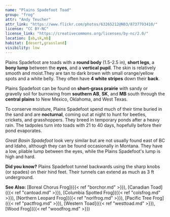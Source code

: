 ```yaml
---
name: "Plains Spadefoot Toad"
group: "frog"
attr: "Andy Teucher"
attr_link: "https://www.flickr.com/photos/63265212@N03/8737793410/"
license: "CC BY-NC"
license_link: "https://creativecommons.org/licenses/by-nc/2.0/"
location: [ab,sk,mb]
habitat: [desert,grassland]
visibility: low
---
```

Plains Spadefoot are toads with a **round body** (1.5-2.5 in), **short legs**, a **bony lump** between the **eyes**, and a **vertical pupil**. The skin is relatively smooth and moist.They are tan to dark brown with small orange/yellow spots and a white belly. They often have **4 white stripes** down their **back**.

Plains Spadefoot can be found on **short-grass prairie** with sandy or gravelly soil for burrowing from **southern AB**, **SK**, and **MB** south through the **central plains** to New Mexico, Oklahoma, and West Texas.

To conserve moisture, Plains Spadefoot spend much of their time buried in the sand and are **nocturnal**, coming out at night to hunt for beetles, crickets, and grasshoppers. They breed in temporary ponds after a heavy rain. The tadpoles turn into toads with 21 to 40 days, hopefully before their pond evaporates.

_Great Basin Spadefoot_ look very similar but are not usually found east of BC and Idaho, although they can be found occasionally in Montana. They have a low, pliable lump between the eyes, while the Plains Spadefoot's lump is high and hard.

**Did you know?** Plains Spadefoot tunnel backwards using the sharp knobs (or spades) on their hind feet. Their tunnels can extend as much as 3 ft underground.

<!-- generated, do not edit -->
**See Also:**
[Boreal Chorus Frog]({{< ref "borchor.md" >}}),
[Canadian Toad]({{< ref "cantoad.md" >}}),
[Columbia Spotted Frog]({{< ref "colsfrog.md" >}}),
[Northern Leopard Frog]({{< ref "norlfrog.md" >}}),
[Pacific Tree Frog]({{< ref "pactfrog.md" >}}),
[Western Toad]({{< ref "westtoad.md" >}}),
[Wood Frog]({{< ref "woodfrog.md" >}})
